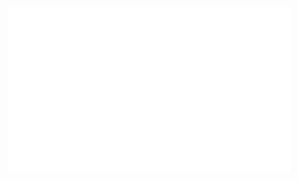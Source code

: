 ![](https://raw.githubusercontent.com/chrisjonesonline/github-stats/master/generated/languages.svg#gh-dark-mode-only)
